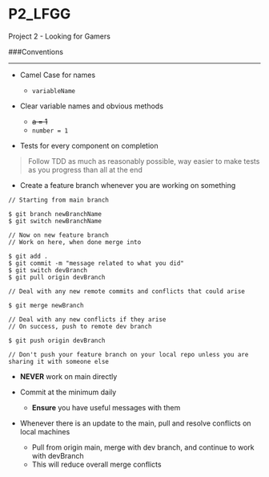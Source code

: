 # P2_LFGG
Project 2 - Looking for Gamers

###Conventions
___

- Camel Case for names 
  - `variableName`


- Clear variable names and obvious methods
  - ~~a = 1~~
  - `number = 1`


- Tests for every component on completion
>Follow TDD as much as reasonably possible, way easier to make tests as you progress than all at the end

- Create a feature branch whenever you are working on something

```
// Starting from main branch

$ git branch newBranchName
$ git switch newBranchName

// Now on new feature branch
// Work on here, when done merge into 

$ git add .
$ git commit -m "message related to what you did"
$ git switch devBranch
$ git pull origin devBranch

// Deal with any new remote commits and conflicts that could arise

$ git merge newBranch

// Deal with any new conflicts if they arise
// On success, push to remote dev branch

$ git push origin devBranch

// Don't push your feature branch on your local repo unless you are sharing it with someone else
```


- **NEVER** work on main directly


- Commit at the minimum daily
  - **Ensure** you have useful messages with them


- Whenever there is an update to the main, pull and resolve conflicts on local machines
  - Pull from origin main, merge with dev branch, and continue to work with devBranch
  - This will reduce overall merge conflicts


